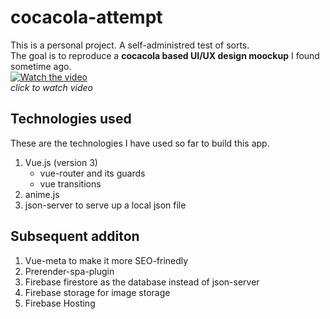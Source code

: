 # cocacola-attempt
This is a personal project. A self-administred test of sorts.<br>
The goal is to reproduce a **cocacola based UI/UX design moockup** I found sometime ago.<br>
[![Watch the video](https://drive.google.com/file/d/17AawdXAdUtquKTC2JLOkPp84neWfG9vt/view?usp=sharing "A google drive link")](https://no-link-yet)<br>
*click to watch video*


## Technologies used
These are the technologies I have used so far to build this app.
1. Vue.js (version 3)
    * vue-router and its guards
    * vue transitions
2. anime.js
3. json-server to serve up a local json file

## Subsequent additon
1. Vue-meta to make it more SEO-frinedly
2. Prerender-spa-plugin
3. Firebase firestore as the database instead of json-server
4. Firebase storage for image storage
5. Firebase Hosting